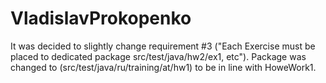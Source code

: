 # VladislavProkopenko
It was decided to slightly change requirement #3 ("Each Exercise must be placed to dedicated package src/test/java/hw2/ex1, etc").
Package was changed to (src/test/java/ru/training/at/hw1) to be in line with HoweWork1.

